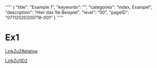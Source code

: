 '''''
{
"title": "Example 1",
"keywords": "",
"categories": "index, Exampel",
"description": "Hier das 1te Beispiel",
"level": "00",
"pageID": "07112020200718-001"
}
'''''

# Ex1

[LinkZu2Relative](./ExampleFile2.md)

[LinkZu1ID2](07112020200718-002)